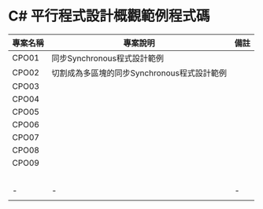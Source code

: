# C# 平行程式設計概觀範例程式碼

|專案名稱|專案說明|備註|
|-|-|-|
|CPO01|同步Synchronous程式設計範例||
|CPO02|切割成為多區塊的同步Synchronous程式設計範例||
|CPO03|||
|CPO04|||
|CPO05|||
|CPO06|||
|CPO07|||
|CPO08|||
|CPO09|||
||||
||||
||||
||||
||||
|-|-|-|
||||


